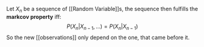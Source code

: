Let $X_{n}$ be a sequence of [[Random Variable]]s, the sequence then fulfills the **markcov property** iff:
$$
P(X_{n}|X_{n-1},\dots) = P(X_{n}|X_{n-1})
$$
So the new [[observations]] only depend on the one, that came before it.